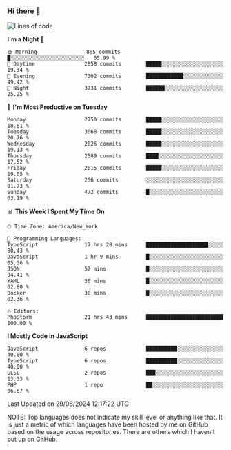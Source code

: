 ### Hi there 👋

<!--
**LynxJinxxy/LynxJinxxy** is a ✨ _special_ ✨ repository because its `README.md` (this file) appears on your GitHub profile.

Here are some ideas to get you started:

- 🔭 I’m currently working on ...
- 🌱 I’m currently learning ...
- 👯 I’m looking to collaborate on ...
- 🤔 I’m looking for help with ...
- 💬 Ask me about ...
- 📫 How to reach me: ...
- 😄 Pronouns: ...
- ⚡ Fun fact: ...
-->

<!--START_SECTION:waka-->
![Lines of code](https://img.shields.io/badge/From%20Hello%20World%20I%27ve%20Written-32.0%20million%20lines%20of%20code-blue)

**I'm a Night 🦉** 

```text
🌞 Morning                885 commits         █░░░░░░░░░░░░░░░░░░░░░░░░   05.99 % 
🌆 Daytime                2858 commits        █████░░░░░░░░░░░░░░░░░░░░   19.34 % 
🌃 Evening                7302 commits        ████████████░░░░░░░░░░░░░   49.42 % 
🌙 Night                  3731 commits        ██████░░░░░░░░░░░░░░░░░░░   25.25 % 
```
📅 **I'm Most Productive on Tuesday** 

```text
Monday                   2750 commits        █████░░░░░░░░░░░░░░░░░░░░   18.61 % 
Tuesday                  3068 commits        █████░░░░░░░░░░░░░░░░░░░░   20.76 % 
Wednesday                2826 commits        █████░░░░░░░░░░░░░░░░░░░░   19.13 % 
Thursday                 2589 commits        ████░░░░░░░░░░░░░░░░░░░░░   17.52 % 
Friday                   2815 commits        █████░░░░░░░░░░░░░░░░░░░░   19.05 % 
Saturday                 256 commits         ░░░░░░░░░░░░░░░░░░░░░░░░░   01.73 % 
Sunday                   472 commits         █░░░░░░░░░░░░░░░░░░░░░░░░   03.19 % 
```


📊 **This Week I Spent My Time On** 

```text
🕑︎ Time Zone: America/New_York

💬 Programming Languages: 
TypeScript               17 hrs 28 mins      ████████████████████░░░░░   80.43 % 
JavaScript               1 hr 9 mins         █░░░░░░░░░░░░░░░░░░░░░░░░   05.36 % 
JSON                     57 mins             █░░░░░░░░░░░░░░░░░░░░░░░░   04.41 % 
YAML                     36 mins             █░░░░░░░░░░░░░░░░░░░░░░░░   02.80 % 
Docker                   30 mins             █░░░░░░░░░░░░░░░░░░░░░░░░   02.36 % 

🔥 Editors: 
PhpStorm                 21 hrs 43 mins      █████████████████████████   100.00 % 
```

**I Mostly Code in JavaScript** 

```text
JavaScript               6 repos             ██████████░░░░░░░░░░░░░░░   40.00 % 
TypeScript               6 repos             ██████████░░░░░░░░░░░░░░░   40.00 % 
GLSL                     2 repos             ███░░░░░░░░░░░░░░░░░░░░░░   13.33 % 
PHP                      1 repo              ██░░░░░░░░░░░░░░░░░░░░░░░   06.67 % 
```




 Last Updated on 29/08/2024 12:17:22 UTC
<!--END_SECTION:waka-->
NOTE: Top languages does not indicate my skill level or anything like that. It is just a metric of which languages have been hosted by me on GitHub based on the usage across repositories. There are others which I haven't put up on GitHub.
